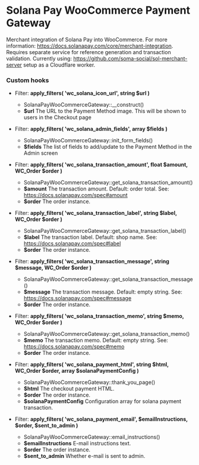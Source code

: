 # Solana Pay WooCommerce Payment Gateway
Merchant integration of Solana Pay into WooCommerce. For more information: https://docs.solanapay.com/core/merchant-integration.
Requires separate service for reference generation and transaction validation. Currently using: https://github.com/soma-social/sol-merchant-server setup as a Cloudflare worker.

### Custom hooks
* Filter: **apply_filters( 'wc_solana_icon_url', string $url )**
  * SolanaPayWooCommerceGateway::__construct()
  * **$url** The URL to the Payment Method image. This will be shown to users in the Checkout page

* Filter: **apply_filters( 'wc_solana_admin_fields', array $fields )**
  * SolanaPayWooCommerceGateway::init_form_fields()
  * **$fields** The list of fields to add/update to the Payment Method in the Admin screen

* Filter: **apply_filters( 'wc_solana_transaction_amount', float $amount, WC_Order $order )**
  * SolanaPayWooCommerceGateway::get_solana_transaction_amount()
  * **$amount** The transaction amount. Default: order total. See: https://docs.solanapay.com/spec#amount
  * **$order** The order instance.

* Filter: **apply_filters( 'wc_solana_transaction_label', string $label, WC_Order $order )**
  * SolanaPayWooCommerceGateway::get_solana_transaction_label()
  * **$label** The transaction label. Default: shop name. See: https://docs.solanapay.com/spec#label
  * **$order** The order instance.

* Filter: **apply_filters( 'wc_solana_transaction_message', string $message, WC_Order $order )**
  * SolanaPayWooCommerceGateway::get_solana_transaction_message()
  * **$message** The transaction message. Default: empty string. See: https://docs.solanapay.com/spec#message
  * **$order** The order instance.

* Filter: **apply_filters( 'wc_solana_transaction_memo', string $memo, WC_Order $order )**
  * SolanaPayWooCommerceGateway::get_solana_transaction_memo()
  * **$memo** The transaction memo. Default: empty string. See: https://docs.solanapay.com/spec#memo
  * **$order** The order instance.

* Filter: **apply_filters( 'wc_solana_payment_html', string $html, WC_Order $order, array $solanaPaymentConfig )**
  * SolanaPayWooCommerceGateway::thank_you_page()
  * **$html** The checkout payment HTML.
  * **$order** The order instance.
  * **$solanaPaymentConfig** Configuration array for solana payment transaction.

* Filter: **apply_filters( 'wc_solana_payment_email', $emailInstructions, $order, $sent_to_admin )**
  * SolanaPayWooCommerceGateway::email_instructions()
  * **$emailInstructions** E-mail instructions text.
  * **$order** The order instance.
  * **$sent_to_admin** Whether e-mail is sent to admin.
